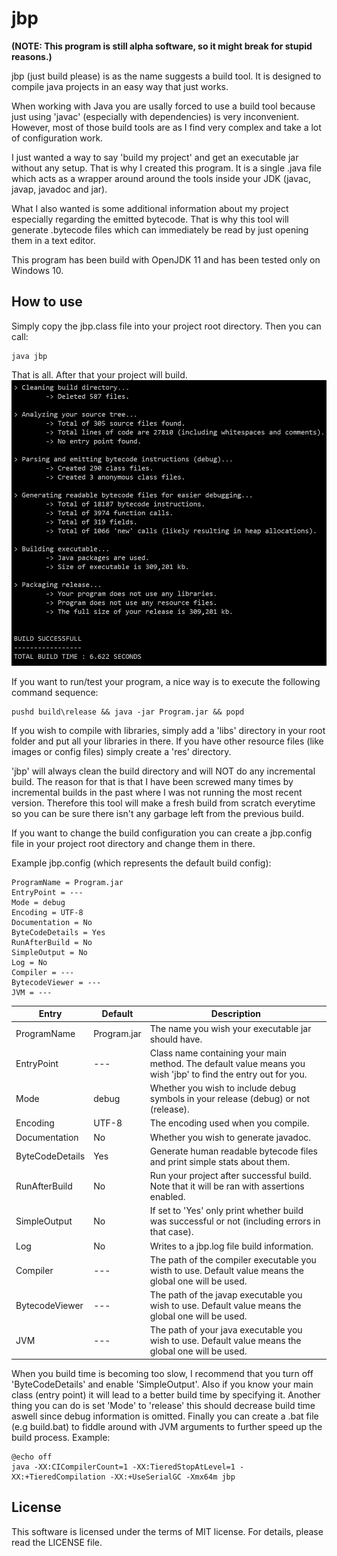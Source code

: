 # jbp

**(NOTE: This program is still alpha software, so it might break for stupid reasons.)**

jbp (just build please) is as the name suggests a build tool. It is designed to
compile java projects in an easy way that just works.

When working with Java you are usally forced to use a build tool because
just using 'javac' (especially with dependencies) is very inconvenient. However, most of those build tools are
as I find very complex and take a lot of configuration work.

I just wanted a way to say 'build my project' and get an executable jar without any setup.
That is why I created this program. It is a single .java file which acts as a wrapper around
around the tools inside your JDK (javac, javap, javadoc and jar).

What I also wanted is some additional information about my project especially regarding the emitted bytecode.
That is why this tool will generate .bytecode files which can immediately be read by just opening them in a
text editor.

This program has been build with OpenJDK 11 and has been tested only on Windows 10.

## How to use

Simply copy the jbp.class file into your project root directory. Then you can call:
```
java jbp
```

That is all. After that your project will build.
![output](image.PNG)

If you want to run/test your program, a nice way is to execute the following command sequence:
```
pushd build\release && java -jar Program.jar && popd
```

If you wish to compile with libraries, simply add a 'libs' directory in your root folder and put
all your libraries in there.
If you have other resource files (like images or config files) simply create a 'res' directory.

'jbp' will always clean the build directory and will NOT do any incremental build. The reason for that is that I have been
screwed many times by incremental builds in the past where I was not running the most recent version.
Therefore this tool will make a fresh build from scratch everytime so you can be sure there isn't any garbage left from
the previous build.

If you want to change the build configuration you can create a jbp.config file in your project root directory
and change them in there.

Example jbp.config (which represents the default build config):
```
ProgramName = Program.jar
EntryPoint = ---
Mode = debug
Encoding = UTF-8
Documentation = No
ByteCodeDetails = Yes
RunAfterBuild = No
SimpleOutput = No
Log = No
Compiler = ---
BytecodeViewer = ---
JVM = ---
```

| Entry | Default | Description |
| --- | --- | --- |
| ProgramName | Program.jar | The name you wish your executable jar should have. |
| EntryPoint | --- | Class name containing your main method. The default value means you wish 'jbp' to find the entry out for you. |
| Mode | debug | Whether you wish to include debug symbols in your release (debug) or not (release). |
| Encoding | UTF-8 | The encoding used when you compile. |
| Documentation | No | Whether you wish to generate javadoc. |
| ByteCodeDetails | Yes | Generate human readable bytecode files and print simple stats about them. |
| RunAfterBuild | No | Run your project after successful build. Note that it will be ran with assertions enabled. |
| SimpleOutput | No | If set to 'Yes' only print whether build was successful or not (including errors in that case). |
| Log | No | Writes to a jbp.log file build information. |
| Compiler | --- | The path of the compiler executable you wisth to use. Default value means the global one will be used. |
| BytecodeViewer | --- | The path of the javap executable you wish to use. Default value means the global one will be used.  |
| JVM | --- | The path of your java executable you wish to use. Default value means the global one will be used. |

When you build time is becoming too slow, I recommend that you turn off 'ByteCodeDetails' and enable 'SimpleOutput'. Also if you know your main class (entry point) it will
lead to a better build time by specifying it. Another thing you can do is set 'Mode' to 'release' this should decrease build time aswell since debug information is omitted.
Finally you can create a .bat file (e.g build.bat) to fiddle around with JVM arguments to further speed up the build process.
Example:
```
@echo off
java -XX:CICompilerCount=1 -XX:TieredStopAtLevel=1 -XX:+TieredCompilation -XX:+UseSerialGC -Xmx64m jbp
```

## License

This software is licensed under the terms of MIT license.
For details, please read the LICENSE file.
